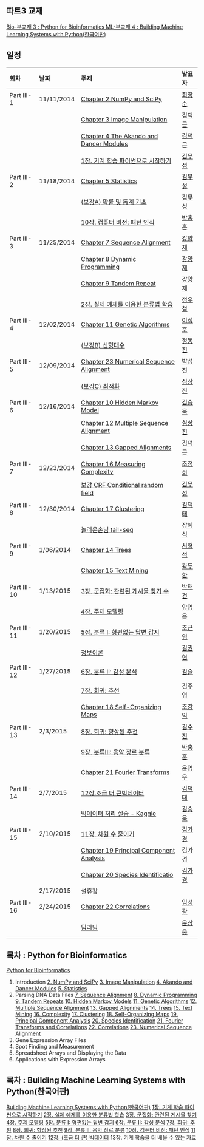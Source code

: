 
## 파트3 교재
[Bio-부교재 3 : Python for Bioinformatics ](http://www.amazon.com/Python-Bioinformatics-Bartlett-Biomedical-Informatics/dp/0763751863)
[ML-부교재 4 : Building Machine Learning Systems with Python(한국어판)](http://www.kyobobook.co.kr/product/detailViewKor.laf?mallGb=KOR&ejkGb=KOR&linkClass=&barcode=9788960775367&orderClick=JAK)

## 일정
|회차	    |날짜	   |주제	                                                    |발표자	|
|:---	    |:---	   |:---	                                                    |:---	|
|Part III-1    |11/11/2014  |[Chapter 2 NumPy and SciPy](d01.md) |[최창순](https://www.facebook.com/changsoon.choi.3)  |
|              |            |[Chapter 3 Image Manipulation](d01.md) |[김덕근](https://www.facebook.com/dklovesky)  |
|              |            |[Chapter 4 The Akando and Dancer Modules](d01.md) |[김덕근](https://www.facebook.com/dklovesky)  |
|              |            |[1장. 기계 학습 파이썬으로 시작하기](d01.md) |[김무성](https://www.facebook.com/moodern)  |
|Part III-2    |11/18/2014  |[Chapter 5 Statistics](d02.md) | [김무성](https://www.facebook.com/moodern)    |
|              |            |[(보강A) 확률 및 통계 기초](d02.md) |[김무성](https://www.facebook.com/moodern)  |
|              |            |[10장. 컴퓨터 비전: 패턴 인식](d02.md) |[박홍훈](https://www.facebook.com/profile.php?id=100001858792450)  |
|Part III-3    |11/25/2014  |[Chapter 7 Sequence Alignment](d03.md) | [강양제](https://www.facebook.com/yangjae.kang.1)              |
|              |            |[Chapter 8 Dynamic Programming](d03.md) | [강양제](https://www.facebook.com/yangjae.kang.1)             |
|              |            |[Chapter 9 Tandem Repeat](d03.md) | [강양제](https://www.facebook.com/yangjae.kang.1)             |
|              |            |[2장. 실제 예제를 이용한 분류법 학습](d03.md) | [정우철](https://www.facebook.com/juczest)        |
|Part III-4    |12/02/2014  |[Chapter 11 Genetic Algorithms](d04.md) |[이성호](https://www.facebook.com/jaruvet)               |
|              |            |[(보강B) 선형대수](d04.md) | [정동진](https://www.facebook.com/profile.php) |
|Part III-5    |12/09/2014  |[Chapter 23 Numerical Sequence Alignment](d05.md) | [박성진](https://www.facebook.com/oscarsjpark)        |
|              |            |[(보강C) 최적화](d05.md) |[심상진](https://www.facebook.com/sangjin.sim.7) |
|Part III-6    |12/16/2014  |[Chapter 10 Hidden Markov Model](d06.md)| [김승욱](https://www.facebook.com/encaion)              |
|              |            |[Chapter 12 Multiple Sequence Alignment](d06.md)  |[심상진](https://www.facebook.com/sangjin.sim.7) |
|              |            |[Chapter 13 Gapped Alignments](d06.md) |[김덕근](https://www.facebook.com/dklovesky)         |
|Part III-7    |12/23/2014 |[Chapter 16 Measuring Complexity](d07.md)  |[조정희](https://www.facebook.com/jeonghee.jo.37)  |
|              |           |[보강 CRF Conditional random field](d07.md)   | [김무성](https://www.facebook.com/moodern)  |
|Part III-8    |12/30/2014 |[Chapter 17 Clustering](d08.md)   | [김덕태](https://www.facebook.com/deogtae) |
|              |           |[놀러온손님 tail-seq](d08.md) |[장혜식](https://www.facebook.com/hyeshik)  |
|Part III-9    |1/06/2014   |[Chapter 14 Trees](d09.md)  | [서형석](https://www.facebook.com/hyungseoks) |
|              |            |[Chapter 15 Text Mining](d09.md)  | [곽두환](https://www.facebook.com/kozazz) |
|Part III-10    |1/13/2015  |[3장. 군집화: 관련된 게시물 찾기 수](d10.md)  |[박태건](https://www.facebook.com/xarus01)  |
|               |           |[4장. 주제 모델링](d10.md)   |[양영은](https://www.facebook.com/lois.yang.39)  |
|Part III-11    |1/20/2015  |[5장. 분류 I: 형편없는 답변 감지](d11.md)   | [조근영](https://www.facebook.com/re4lfl0w)   |
|               |           |[정보이론](d11.md)  | [김권현](https://www.facebook.com/kh.kim.351) |
|Part III-12    |1/27/2015  |[6장. 분류 II: 감성 분석](d12.md)   | [김슬](https://www.facebook.com/lexifdev) |
|               |           |[7장. 회귀: 추천](d12.md) | [김주영](https://www.facebook.com/juyoung.kim.9619) |
|               |           |[Chapter 18 Self-Organizing Maps](d12.md)  | [조강익](https://www.facebook.com/kangik) |
|Part III-13    |2/3/2015  |[8장. 회귀: 향상된 추천](d13.md) | [김수진](https://www.facebook.com/soojin.kim.7923)  |
|               |          |[9장. 분류III: 음악 장르 분류](d13.md) | [박홍훈](https://www.facebook.com/profile.php?id=100001858792450) |
|               |          |[Chapter 21 Fourier Transforms](d13.md)  | [윤영우](https://www.facebook.com/bryan.y.yoon) |
|Part III-14    | 2/7/2015 |[12장.조금 더 큰빅데이터](d14.md) | [김덕태](https://www.facebook.com/deogtae)  |
|               |           |[빅데이터 처리 실습 - Kaggle](d14.md)|  [김승욱](https://www.facebook.com/encaion) |
|Part III-15    | 2/10/2015 |[11장. 차원 수 줄이기](d15.md)  | [김가경](https://www.facebook.com/irobii)  |
|               |           |[Chapter 19 Principal Component Analysis](d15.md)|[김가경](https://www.facebook.com/irobii) |
|               |           |[Chapter 20 Species Identificatio](d15.md)|[김가경](https://www.facebook.com/irobii) |
|               | 2/17/2015 | 설휴강 |  |
|Part III-16    | 2/24/2015 |[Chapter 22 Correlations](d16.md)  | [임성광](https://www.facebook.com/seongkwang.im)   |
|               |           |[딥러닝](d16.md) | [윤상웅](https://www.facebook.com/sangwoong.yoon.18) |


## 목차 : Python for Bioinformatics
[Python for Bioinformatics](http://www.amazon.com/Python-Bioinformatics-Bartlett-Biomedical-Informatics/dp/0763751863)
1. Introduction
[2. NumPy and SciPy](d01.md)
[3. Image Manipulation](d01.md)
[4. Akando and Dancer Modules](d01.md)
[5. Statistics](d02.md)
6. Parsing DNA Data Files
[7. Sequence Alignment](d03.md)
[8. Dynamic Programming](d03.md)
[9. Tandem Repeats](d03.md)
[10. Hidden Markov Models](d06.md)
[11. Genetic Algorithms](d04.md)
[12. Multiple Sequence Alignment](d06.md)
[13. Gapped Alignments](d06.md)
[14. Trees](d09.md)
[15. Text Mining](d09.md)
[16. Complexity](d07.md)
[17. Clustering](d08.md)
[18. Self-Organizing Maps](d12.md)
[19. Principal Component Analysis](d15.md)
[20. Species Identification](d15.md)
[21. Fourier Transforms and Correlations](d13.md)
[22. Correlations](d16.md)
[23. Numerical Sequence Alignment](d05.md)
24. Gene Expression Array Files
25. Spot Finding and Measurement
26. Spreadsheet Arrays and Displaying the Data
27. Applications with Expression Arrays

## 목차 : Building Machine Learning Systems with Python(한국어판)
 [Building Machine Learning Systems with Python(한국어판)](http://www.kyobobook.co.kr/product/detailViewKor.laf?mallGb=KOR&ejkGb=KOR&linkClass=&barcode=9788960775367&orderClick=JAK)
 [1장. 기계 학습 파이썬으로 시작하기](d01.md)
 [2장. 실제 예제를 이용한 분류법 학습](d03.md)
 [3장. 군집화: 관련된 게시물 찾기](d10.md)
 [4장. 주제 모델링](d10.md)
 [5장. 분류 I: 형편없는 답변 감지](d11.md)
 [6장. 분류 II: 감성 분석](d13.md)
 [7장. 회귀: 추천](d12.md)
 [8장. 회귀: 향상된 추천](d13.md)
 [9장. 분류III: 음악 장르 분류](d13.md)
 [10장. 컴퓨터 비전: 패턴 인식](d02.md)
 [11장. 차원 수 줄이기](d15.md)
 [12장. (조금 더 큰) 빅데이터](d14.md)
 13장. 기계 학습을 더 배울 수 있는 자료
